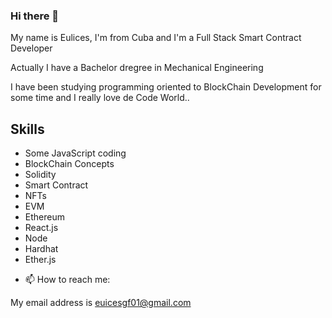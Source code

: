 ### Hi there 👋

My name is Eulices, I'm from Cuba and I'm a Full Stack Smart Contract Developer

Actually I have a Bachelor dregree in Mechanical Engineering

I have been studying programming oriented to BlockChain Development for some time and I really love de Code World..

## Skills
* Some JavaScript coding
* BlockChain Concepts
* Solidity
* Smart Contract
* NFTs
* EVM
* Ethereum
* React.js
* Node
* Hardhat
* Ether.js

- 📫 How to reach me: 

My email address is euicesgf01@gmail.com

<!--
Here are some ideas to get you started:

- 🔭 I’m currently working on ...
- 🌱 I’m currently learning about JavaScript, Solidity, Smart Contract, NFTs, EVM, Ethereum, React.js, Node, and other interesting things.
- 👯 I’m looking to collaborate on ...
- 🤔 I’m looking for help with ...
- 💬 Ask me about ...
- 📫 How to reach me: ...
- 😄 Pronouns: ...
- ⚡ Fun fact: ...
- 👯 I’m looking to collaborate on ...
-->
